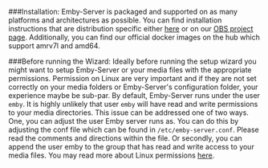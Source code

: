 ###Installation:
Emby-Server is packaged and supported on as many platforms and architectures as possible. You can find installation instructions that are distribution specific either [here](./Installation) or on our [OBS project page](https://software.opensuse.org/download.html?project=home%3Aemby&package=emby-server). Additionally, you can find our official docker images on the hub which support amrv7l and amd64.

###Before running the Wizard:
Ideally before running the setup wizard you might want to setup Emby-Server or your media files with the appropriate permissions. Permission on Linux are very important and if they are not set correctly on your media folders or Emby-Server's configuration folder, your experience maybe be sub-par. By default, Emby-Server runs under the user `emby`. It is highly unlikely that user `emby` will have read and write permissions to your media directories. This  issue can be addressed one of two ways. One, you can adjust the user Emby server runs as. You can do this by adjusting the conf file which can be found in `/etc/emby-server.conf`. Please read the comments and directions within the file. Or secondly, you can append the user emby to the group that has read and write access to your media files. You may read more about Linux permissions [here](https://www.digitalocean.com/community/tutorials/an-introduction-to-linux-permissions).

